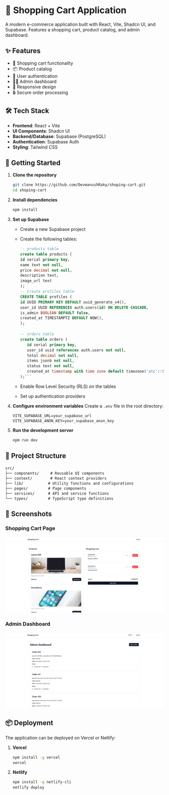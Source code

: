# 🚀 Shopping Cart Application

A modern e-commerce application built with React, Vite, Shadcn UI, and Supabase. Features a shopping cart, product catalog, and admin dashboard.

## ✨ Features

- 🛒 Shopping cart functionality
- 📦 Product catalog
- 👤 User authentication
- 👨‍💼 Admin dashboard
- 📱 Responsive design
- 🔒 Secure order processing

## 🛠️ Tech Stack

- **Frontend**: React + Vite
- **UI Components**: Shadcn UI
- **Backend/Database**: Supabase (PostgreSQL)
- **Authentication**: Supabase Auth
- **Styling**: Tailwind CSS

## 🚀 Getting Started

1.  **Clone the repository**

    ```bash
    git clone https://github.com/DevmanushRaky/shoping-cart.git
    cd shoping-cart
    ```

2.  **Install dependencies**

    ```bash
    npm install
    ```

3.  **Set up Supabase**

    - Create a new Supabase project
    - Create the following tables:

      ````sql
      -- products table
      create table products (
      id serial primary key,
      name text not null,
      price decimal not null,
      description text,
      image_url text
      );
      -- Create profiles table
      CREATE TABLE profiles (
      id UUID PRIMARY KEY DEFAULT uuid_generate_v4(),
      user_id UUID REFERENCES auth.users(id) ON DELETE CASCADE,
      is_admin BOOLEAN DEFAULT false,
      created_at TIMESTAMPTZ DEFAULT NOW(),
      );

      -- orders table
      create table orders (
         id serial primary key,
         user_id uuid references auth.users not null,
         total decimal not null,
         items jsonb not null,
         status text not null,
         created_at timestamp with time zone default timezone('utc'::text, now())
      );```

      ````

    - Enable Row Level Security (RLS) on the tables
    - Set up authentication providers

4.  **Configure environment variables**
    Create a `.env` file in the root directory:

    ```env
    VITE_SUPABASE_URL=your_supabase_url
    VITE_SUPABASE_ANON_KEY=your_supabase_anon_key
    ```

5.  **Run the development server**
    ```bash
    npm run dev
    ```

## 📁 Project Structure

```
src/
├── components/     # Reusable UI components
├── context/        # React context providers
├── lib/           # Utility functions and configurations
├── pages/         # Page components
├── services/      # API and service functions
└── types/         # TypeScript type definitions
```

## 📸 Screenshots

### Shopping Cart Page

![Shopping Cart](/public/user.png)

### Admin Dashboard

![Admin Dashboard](/public/admin.png)

## 📦 Deployment

The application can be deployed on Vercel or Netlify:

1. **Vercel**

   ```bash
   npm install -g vercel
   vercel
   ```

2. **Netlify**
   ```bash
   npm install -g netlify-cli
   netlify deploy
   ```
